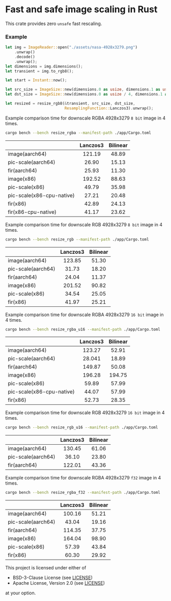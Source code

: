# Fast and safe image scaling in Rust

This crate provides zero `unsafe` fast rescaling.

### Example 

```rust
let img = ImageReader::open("./assets/nasa-4928x3279.png")
    .unwrap()
    .decode()
    .unwrap();
let dimensions = img.dimensions();
let transient = img.to_rgb8();

let start = Instant::now();

let src_size = ImageSize::new(dimensions.0 as usize, dimensions.1 as usize);
let dst_size = ImageSize::new(dimensions.0 as usize / 4, dimensions.1 as usize / 4);

let resized = resize_rgb8(&transient, src_size, dst_size, 
                          ResamplingFunction::Lanczos3).unwrap();
```

Example comparison time for downscale RGBA 4928x3279 `8 bit` image in 4 times.

```bash
cargo bench --bench resize_rgba --manifest-path ./app/Cargo.toml
```

|                           | Lanczos3 | Bilinear |
|---------------------------|:--------:|:--------:|
| image(aarch64)            |  121.19  |  48.89   |
| pic-scale(aarch64)        |  26.90   |  15.13   |
| fir(aarch64)              |  25.93   |  11.30   |
| image(x86)                |  192.52  |  88.63   |
| pic-scale(x86)            |  49.79   |  35.98   |
| pic-scale(x86-cpu-native) |  27.21   |  20.48   |
| fir(x86)                  |  42.89   |  24.13   |
| fir(x86-cpu-native)       |  41.17   |  23.62   |

Example comparison time for downscale RGB 4928x3279 `8 bit` image in 4 times.

```bash
cargo bench --bench resize_rgb --manifest-path ./app/Cargo.toml
```

|                    | Lanczos3 | Bilinear |
|--------------------|:--------:|:--------:|
| image(aarch64)     |  123.85  |  51.30   |
| pic-scale(aarch64) |  31.73   |  18.20   |
| fir(aarch64)       |  24.04   |  11.37   |
| image(x86)         |  201.52  |  90.82   |
| pic-scale(x86)     |  34.54   |  25.05   |
| fir(x86)           |  41.97   |  25.21   |

Example comparison time for downscale RGBA 4928x3279 `16 bit` image in 4 times.

```bash
cargo bench --bench resize_rgba_u16 --manifest-path ./app/Cargo.toml
```

|                           | Lanczos3 | Bilinear |
|---------------------------|:--------:|:--------:|
| image(aarch64)            |  123.27  |  52.91   |
| pic-scale(aarch64)        |  28.041  |  18.89   |
| fir(aarch64)              |  149.87  |  50.08   |
| image(x86)                |  196.28  |  194.75  |
| pic-scale(x86)            |  59.89   |  57.99   |
| pic-scale(x86-cpu-native) |  44.07   |  57.99   |
| fir(x86)                  |  52.73   |  28.35   |

Example comparison time for downscale RGB 4928x3279 `16 bit` image in 4 times.

```bash
cargo bench --bench resize_rgb_u16 --manifest-path ./app/Cargo.toml
```

|                    | Lanczos3 | Bilinear |
|--------------------|:--------:|:--------:|
| image(aarch64)     |  130.45  |  61.06   |
| pic-scale(aarch64) |  36.10   |  23.80   |
| fir(aarch64)       |  122.01  |  43.36   |

Example comparison time for downscale RGBA 4928x3279 `f32` image in 4 times.

```bash
cargo bench --bench resize_rgba_f32 --manifest-path ./app/Cargo.toml
```

|                    | Lanczos3 | Bilinear |
|--------------------|:--------:|:--------:|
| image(aarch64)     |  100.16  |  51.21   |
| pic-scale(aarch64) |  43.04   |  19.16   |
| fir(aarch64)       |  114.35  |  37.75   |
| image(x86)         |  164.04  |  98.90   |
| pic-scale(x86)     |  57.39   |  43.84   |
| fir(x86)           |  60.30   |  29.92   |

This project is licensed under either of

- BSD-3-Clause License (see [LICENSE](LICENSE.md))
- Apache License, Version 2.0 (see [LICENSE](LICENSE-APACHE.md))

at your option.
